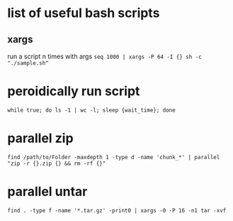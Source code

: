 # list of useful bash scripts

## xargs
run a script n times with args
`seq 1000 | xargs -P 64 -I {} sh -c "./sample.sh" `

# peroidically run script
`while true; do ls -1 | wc -l; sleep {wait_time}; done`


# parallel zip

`find /path/to/Folder -maxdepth 1 -type d -name 'chunk_*' | parallel "zip -r {}.zip {} && rm -rf {}"`

# parallel untar
`find . -type f -name '*.tar.gz' -print0 | xargs -0 -P 16 -n1 tar -xvf`


